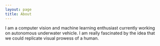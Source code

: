 ```yaml
---
layout: page
title: About
---
```


I am a computer vision and machine learning enthusiast currently working on 
autonomous underwater vehicle. I am really fascinated by the idea that we could replicate
visual prowess of a human.

